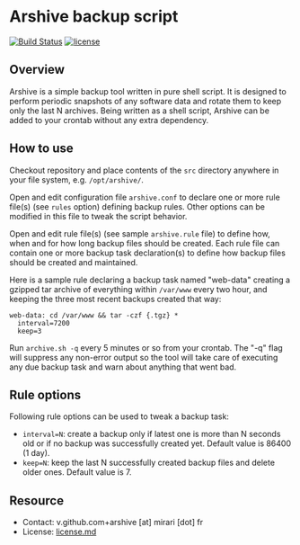 # Arshive backup script

[![Build Status](https://img.shields.io/github/workflow/status/r3c/arshive/validate/master)](https://github.com/r3c/arshive/actions)
[![license](https://img.shields.io/github/license/r3c/arshive.svg)](https://opensource.org/licenses/MIT)

## Overview

Arshive is a simple backup tool written in pure shell script. It is designed to
perform periodic snapshots of any software data and rotate them to keep only
the last N archives. Being written as a shell script, Arshive can be added to
your crontab without any extra dependency.

## How to use

Checkout repository and place contents of the `src` directory anywhere in your
file system, e.g. `/opt/arshive/`.

Open and edit configuration file `arshive.conf` to declare one or more rule
file(s) (see `rules` option) defining backup rules. Other options can be
modified in this file to tweak the script behavior.

Open and edit rule file(s) (see sample `arshive.rule` file) to define how, when
and for how long backup files should be created. Each rule file can contain
one or more backup task declaration(s) to define how backup files should be
created and maintained.

Here is a sample rule declaring a backup task named "web-data" creating a
gzipped tar archive of everything within `/var/www` every two hour, and keeping
the three most recent backups created that way:

    web-data: cd /var/www && tar -czf {.tgz} *
      interval=7200
      keep=3

Run `archive.sh -q` every 5 minutes or so from your crontab. The "-q" flag will
suppress any non-error output so the tool will take care of executing any due
backup task and warn about anything that went bad.

## Rule options

Following rule options can be used to tweak a backup task:

- `interval=N`: create a backup only if latest one is more than N seconds old
  or if no backup was successfully created yet. Default value is 86400 (1 day).
- `keep=N`: keep the last N successfully created backup files and delete older
  ones. Default value is 7.

## Resource

- Contact: v.github.com+arshive [at] mirari [dot] fr
- License: [license.md](license.md)
